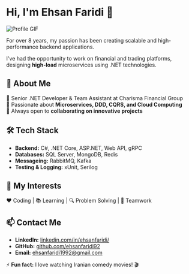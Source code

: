 # Hi, I'm Ehsan Faridi 👋  

![Profile GIF](https://media.giphy.com/media/hvRJCLFzcasrR4ia7z/giphy.gif)

For over 8 years, my passion has been creating scalable and high-performance backend applications.  

I've had the opportunity to work on financial and trading platforms, designing **high-load** microservices using .NET technologies.  

## 🚀 About Me  
🔹 Senior .NET Developer & Team Assistant at Charisma Financial Group  
🔹 Passionate about **Microservices, DDD, CQRS, and Cloud Computing**  
🔹 Always open to **collaborating on innovative projects**  

## 🛠 Tech Stack  
- **Backend:** C#, .NET Core, ASP.NET, Web API, gRPC  
- **Databases:** SQL Server, MongoDB, Redis
- **Messageing:** RabbitMQ, Kafka  
- **Testing & Logging:** xUnit, Serilog  

## 📖 My Interests  
❤️ Coding | 📚 Learning | 🔍 Problem Solving | 🤝 Teamwork  

## 📫 Contact Me  
- **LinkedIn:** [linkedin.com/in/ehsanfaridi/](https://www.linkedin.com/in/ehsanfaridi/)  
- **GitHub:** [github.com/ehsanfaridi92](https://github.com/ehsanfaridi92)  
- **Email:** ehsanfaridi1992@gmail.com  

⚡ **Fun fact:** I love watching Iranian comedy movies! 🎬  
